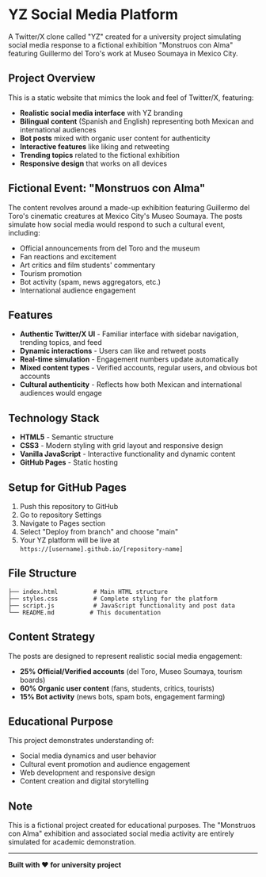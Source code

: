 # YZ Social Media Platform

A Twitter/X clone called "YZ" created for a university project simulating social media response to a fictional exhibition "Monstruos con Alma" featuring Guillermo del Toro's work at Museo Soumaya in Mexico City.

## Project Overview

This is a static website that mimics the look and feel of Twitter/X, featuring:

- **Realistic social media interface** with YZ branding
- **Bilingual content** (Spanish and English) representing both Mexican and international audiences
- **Bot posts** mixed with organic user content for authenticity
- **Interactive features** like liking and retweeting
- **Trending topics** related to the fictional exhibition
- **Responsive design** that works on all devices

## Fictional Event: "Monstruos con Alma"

The content revolves around a made-up exhibition featuring Guillermo del Toro's cinematic creatures at Mexico City's Museo Soumaya. The posts simulate how social media would respond to such a cultural event, including:

- Official announcements from del Toro and the museum
- Fan reactions and excitement
- Art critics and film students' commentary
- Tourism promotion
- Bot activity (spam, news aggregators, etc.)
- International audience engagement

## Features

- **Authentic Twitter/X UI** - Familiar interface with sidebar navigation, trending topics, and feed
- **Dynamic interactions** - Users can like and retweet posts
- **Real-time simulation** - Engagement numbers update automatically
- **Mixed content types** - Verified accounts, regular users, and obvious bot accounts
- **Cultural authenticity** - Reflects how both Mexican and international audiences would engage

## Technology Stack

- **HTML5** - Semantic structure
- **CSS3** - Modern styling with grid layout and responsive design
- **Vanilla JavaScript** - Interactive functionality and dynamic content
- **GitHub Pages** - Static hosting

## Setup for GitHub Pages

1. Push this repository to GitHub
2. Go to repository Settings
3. Navigate to Pages section
4. Select "Deploy from branch" and choose "main"
5. Your YZ platform will be live at `https://[username].github.io/[repository-name]`

## File Structure

```
├── index.html          # Main HTML structure
├── styles.css          # Complete styling for the platform
├── script.js           # JavaScript functionality and post data
└── README.md          # This documentation
```

## Content Strategy

The posts are designed to represent realistic social media engagement:

- **25% Official/Verified accounts** (del Toro, Museo Soumaya, tourism boards)
- **60% Organic user content** (fans, students, critics, tourists)
- **15% Bot activity** (news bots, spam bots, engagement farming)

## Educational Purpose

This project demonstrates understanding of:
- Social media dynamics and user behavior
- Cultural event promotion and audience engagement
- Web development and responsive design
- Content creation and digital storytelling

## Note

This is a fictional project created for educational purposes. The "Monstruos con Alma" exhibition and associated social media activity are entirely simulated for academic demonstration.

---

**Built with ❤️ for university project**
